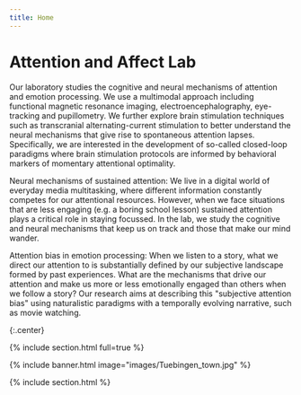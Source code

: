 ```yaml
---
title: Home
---
```


# Attention and Affect Lab


Our laboratory studies the cognitive and neural mechanisms of attention and emotion processing. We use a multimodal approach including functional magnetic resonance imaging, electroencephalography, eye-tracking and pupillometry. We further explore brain stimulation techniques such as transcranial alternating-current stimulation to better understand the neural mechanisms that give rise to spontaneous attention lapses. Specifically, we are interested in the development of so-called closed-loop paradigms where brain stimulation protocols are informed by behavioral markers of momentary attentional optimality. 


Neural mechanisms of sustained attention:
We live in a digital world of everyday media multitasking, where different information constantly competes for our attentional resources. However, when we face situations that are less engaging (e.g. a boring school lesson) sustained attention plays a critical role in staying focussed. In the lab, we study the cognitive and neural mechanisms that keep us on track and those that make our mind wander.


Attention bias in emotion processing:
When we listen to a story, what we direct our attention to is substantially defined by our subjective landscape formed by past experiences. What are the mechanisms that drive our attention and make us more or less emotionally engaged than others when we follow a story? Our research aims at describing this "subjective attention bias" using naturalistic paradigms with a temporally evolving narrative, such as movie watching.



{:.center}

{% include section.html full=true %}

{% include banner.html image="images/Tuebingen_town.jpg" %}

{% include section.html %}

